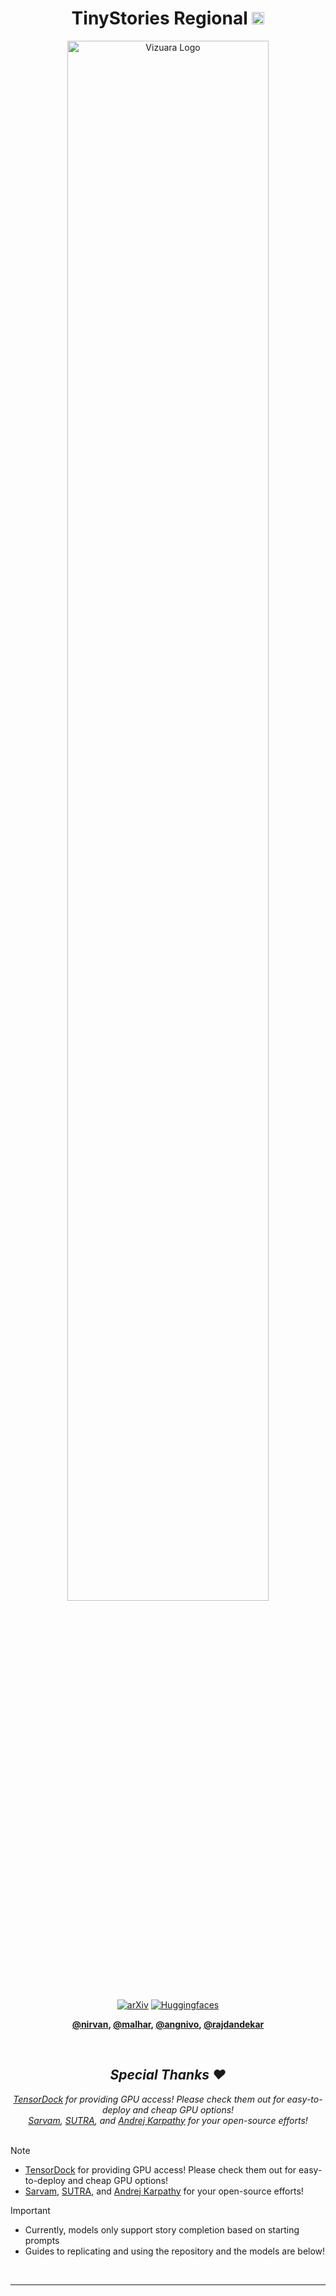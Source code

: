 <div align="center">

  <h1> TinyStories Regional <img src="https://png.pngtree.com/png-vector/20220812/ourmid/pngtree-indian-flag-design-png-png-image_6108311.png" width="20"> </h1>
  <img src="https://substackcdn.com/image/fetch/f_auto,q_auto:good,fl_progressive:steep/https%3A%2F%2Fsubstack-post-media.s3.amazonaws.com%2Fpublic%2Fimages%2F3a1a36ff-6d9a-4ee7-9494-3ae38adfe134_1920x600.png" alt="Vizuara Logo" style="width:80%;">

  [![arXiv](https://img.shields.io/badge/arXiv-1234.56789-b31b1b.svg?style=flat)](https://arxiv.org/abs/1234.56789)
  [![Huggingfaces](https://img.shields.io/badge/%F0%9F%A4%97%20Hugging%20Face-Spaces-blue)](https://huggingface.co/spaces/sam-hq-team/sam-hq)

  <p>
    <strong>
      <a href="https://github.com/nirvan840">@nirvan</a>,
      <a href="https://github.com/malharinamdar">@malhar</a>,
      <a href="https://github.com/agme2019">@angnivo</a>,
      <a href="https://www.linkedin.com/in/raj-abhijit-dandekar-67a33118a/?originalSubdomain=in">@rajdandekar</a>
    </strong>
  </p>

  <br>
  <h2> <i>Special Thanks ❤️</i></h2>
  <i> <a href="https://tensordock.com/">TensorDock</a> for providing GPU access! 
      Please check them out for easy-to-deploy and cheap GPU options! </i>  
  <br>  
  <i>
    <a href="https://huggingface.co/sarvamai">Sarvam</a>, 
    <a href="https://huggingface.co/TWO">SUTRA</a>, and 
    <a href="https://karpathy.ai/">Andrej Karpathy</a> for your open-source efforts!
  </i>
  
</div>
<br>

> [!NOTE]
> * <a href="https://tensordock.com/">TensorDock</a> for providing GPU access! Please check them out for easy-to-deploy and cheap GPU options! </i>
> * <a href="https://huggingface.co/sarvamai">Sarvam</a>, <a href="https://huggingface.co/TWO">SUTRA</a>, and <a href="https://karpathy.ai/">Andrej Karpathy</a> for your open-source efforts!

> [!IMPORTANT]
> * Currently, models only support story completion based on starting prompts
> * Guides to replicating and using the repository and the models are below!

<br>

---


